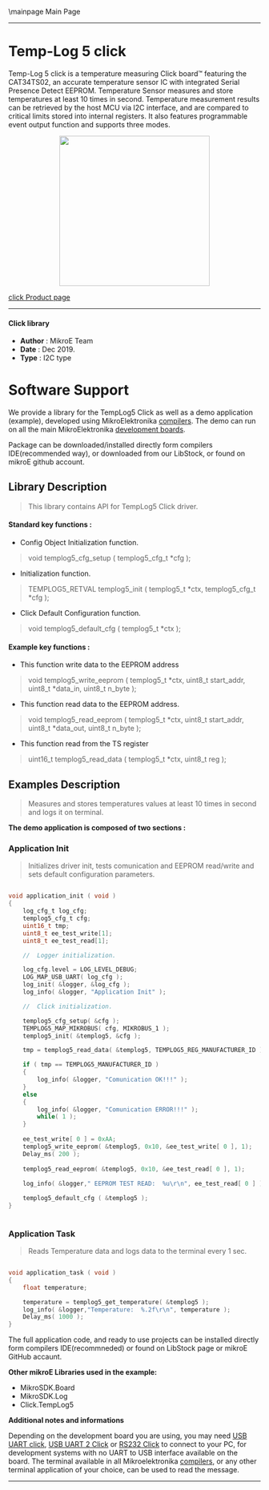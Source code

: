\mainpage Main Page
 
 

---
# Temp-Log 5 click

Temp-Log 5 click is a temperature measuring Click board™ featuring the CAT34TS02, an accurate temperature sensor IC with integrated Serial Presence Detect EEPROM. Temperature Sensor measures and store temperatures at least 10 times in second. Temperature measurement results can be retrieved by the host MCU via I2C interface, and are compared to critical limits stored into internal registers. It also features programmable event output function and supports three modes.

<p align="center">
  <img src="https://download.mikroe.com/images/click_for_ide/templog5_click.png" height=300px>
</p>

[click Product page](<https://www.mikroe.com/temp-log-5-click>)

---


#### Click library 

- **Author**        : MikroE Team
- **Date**          : Dec 2019.
- **Type**          : I2C type


# Software Support

We provide a library for the TempLog5 Click 
as well as a demo application (example), developed using MikroElektronika 
[compilers](https://shop.mikroe.com/compilers). 
The demo can run on all the main MikroElektronika [development boards](https://shop.mikroe.com/development-boards).

Package can be downloaded/installed directly form compilers IDE(recommended way), or downloaded from our LibStock, or found on mikroE github account. 

## Library Description

> This library contains API for TempLog5 Click driver.

#### Standard key functions :

- Config Object Initialization function.
> void templog5_cfg_setup ( templog5_cfg_t *cfg ); 
 
- Initialization function.
> TEMPLOG5_RETVAL templog5_init ( templog5_t *ctx, templog5_cfg_t *cfg );

- Click Default Configuration function.
> void templog5_default_cfg ( templog5_t *ctx );


#### Example key functions :

- This function write data to the EEPROM address
> void templog5_write_eeprom ( templog5_t *ctx, uint8_t start_addr, uint8_t *data_in, uint8_t n_byte );

- This function read data to the EEPROM address.
> void templog5_read_eeprom ( templog5_t *ctx, uint8_t start_addr, uint8_t *data_out, uint8_t n_byte );

- This function read from the TS register
> uint16_t templog5_read_data ( templog5_t *ctx, uint8_t reg );

## Examples Description

> Measures and stores temperatures values at least 10 times in second and logs it on terminal.

**The demo application is composed of two sections :**

### Application Init 

> Initializes driver init, tests comunication and EEPROM read/write and sets default configuration parameters.

```c

void application_init ( void )
{
    log_cfg_t log_cfg;
    templog5_cfg_t cfg;
    uint16_t tmp;
    uint8_t ee_test_write[1];
    uint8_t ee_test_read[1];

    //  Logger initialization.

    log_cfg.level = LOG_LEVEL_DEBUG;
    LOG_MAP_USB_UART( log_cfg );
    log_init( &logger, &log_cfg );
    log_info( &logger, "Application Init" );

    //  Click initialization.

    templog5_cfg_setup( &cfg );
    TEMPLOG5_MAP_MIKROBUS( cfg, MIKROBUS_1 );
    templog5_init( &templog5, &cfg );

    tmp = templog5_read_data( &templog5, TEMPLOG5_REG_MANUFACTURER_ID );

    if ( tmp == TEMPLOG5_MANUFACTURER_ID )
    {
        log_info( &logger, "Comunication OK!!!" );
    }
    else
    {
        log_info( &logger, "Comunication ERROR!!!" );
        while( 1 );
    }
   
    ee_test_write[ 0 ] = 0xAA;
    templog5_write_eeprom( &templog5, 0x10, &ee_test_write[ 0 ], 1);
    Delay_ms( 200 );
    
    templog5_read_eeprom( &templog5, 0x10, &ee_test_read[ 0 ], 1);
 
    log_info( &logger," EEPROM TEST READ:  %u\r\n", ee_test_read[ 0 ] ); 

    templog5_default_cfg ( &templog5 );
}
  
```

### Application Task

> Reads Temperature data and logs data to the terminal every 1 sec.

```c

void application_task ( void )
{
    float temperature;

    temperature = templog5_get_temperature( &templog5 );
    log_info( &logger,"Temperature:  %.2f\r\n", temperature );
    Delay_ms( 1000 );
} 

```

The full application code, and ready to use projects can be  installed directly form compilers IDE(recommneded) or found on LibStock page or mikroE GitHub accaunt.

**Other mikroE Libraries used in the example:** 

- MikroSDK.Board
- MikroSDK.Log
- Click.TempLog5

**Additional notes and informations**

Depending on the development board you are using, you may need 
[USB UART click](https://shop.mikroe.com/usb-uart-click), 
[USB UART 2 Click](https://shop.mikroe.com/usb-uart-2-click) or 
[RS232 Click](https://shop.mikroe.com/rs232-click) to connect to your PC, for 
development systems with no UART to USB interface available on the board. The 
terminal available in all Mikroelektronika 
[compilers](https://shop.mikroe.com/compilers), or any other terminal application 
of your choice, can be used to read the message.



---
